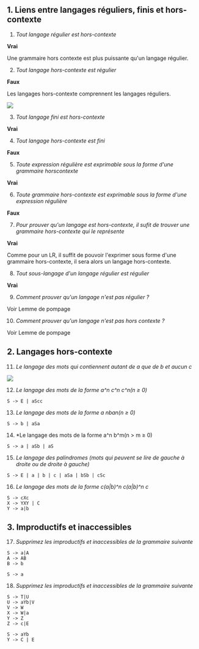 ## 1. Liens entre langages réguliers, finis et hors-contexte
1. *Tout langage régulier est hors-contexte*

**Vrai**

Une grammaire hors contexte est plus puissante qu'un langage régulier.

2. *Tout langage hors-contexte est régulier*

**Faux**

Les langages hors-contexte comprennent les langages réguliers.

![](https://www.gaudry.be/img/language/chomsky.gif)

3. *Tout langage fini est hors-contexte*

**Vrai**

4. *Tout langage hors-contexte est fini*

**Faux**

5. *Toute expression régulière est exprimable sous la forme d'une grammaire horscontexte*

**Vrai**

6. *Toute grammaire hors-contexte est exprimable sous la forme d'une expression régulière*

**Faux**

7. *Pour prouver qu'un langage est hors-contexte, il sufit de trouver une grammaire
hors-contexte qui le représente*

**Vrai**

Comme pour un LR, il suffit de pouvoir l'exprimer sous forme d'une grammaire hors-contexte, il sera alors un langage hors-contexte.

8. *Tout sous-langage d'un langage régulier est régulier*

**Vrai**

9. *Comment prouver qu'un langage n'est pas régulier ?*

Voir Lemme de pompage

10. *Comment prouver qu'un langage n'est pas hors contexte ?*

Voir Lemme de pompage


## 2. Langages hors-contexte

11. *Le langage des mots qui contiennent autant de a que de b et aucun c*

![](https://i.ibb.co/CQS04L6/Capture-d-cran-2020-11-03-185620.png)

12. *Le langage des mots de la forme a^n c^n c^n(n ≥ 0)*

`S -> E | aScc`

13. *Le langage des mots de la forme a
nban(n ≥ 0)*

`S -> b | aSa`

14. *Le langage des mots de la forme a^n b^m(n > m ≥ 0)

`S -> a | aSb | aS`

15. *Le langage des palindromes (mots qui peuvent se lire de gauche à droite ou de
droite à gauche)*

`S -> E | a | b | c | aSa | bSb | cSc`

16. *Le langage des mots de la forme c(a|b)^n c(a|b)^n c*

```
S -> cXc
X -> YXY | C
Y -> a|b
```

## 3. Improductifs et inaccessibles

17. *Supprimez les improductifs et inaccessibles de la grammaire suivante*

```
S -> a|A
A -> AB
B -> b
```

`S -> a`

18. *Supprimez les improductifs et inaccessibles de la grammaire suivante*

```
S -> T|U
U -> aYb|V
V -> W
X -> W|a
Y -> Z
Z -> c|E
```

```
S -> aYb
Y -> C | E
```
